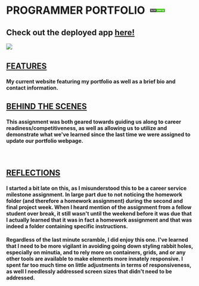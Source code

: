 
# **PROGRAMMER PORTFOLIO** <img src="./assets/image-status-passing.png" height="20">


## Check out the deployed app <a href="https://desmondaldridge.github.io/portfolio/">here!</a>

<img src="./assets/demo-gif.gif">

## <u>FEATURES</u>

#### My current website featuring my portfolio as well as a brief bio and contact information.


## <u>BEHIND THE SCENES</u>

#### This assignment was both geared towards guiding us along to career readiness/competitiveness, as well as allowing us to utilize and demonstrate what we've learned since the last time we were assigned to update our portfolio webpage.

<br>


## <u>REFLECTIONS</u>

#### I started a bit late on this, as I misunderstood this to be a career service milestone assignment. In large part due to not noticing the homework folder (and therefore a homework assignment) during the second and final project week. When I heard mention of the assignment from a fellow student over break, it still wasn't until the weekend before it was due that I actually learned that it was in fact a homework assignment and that was indeed a folder containing specific instructions.

#### Regardless of the last minute scramble, I did enjoy this one. I've learned that I need to be more vigilant in avoiding going down styling rabbit holes, especially on minutia, and to rely more on containers, grids, and or any other tools are available to make elements more innately responsive. I spent far too much time on little adjustments in terms of responsiveness, as well I needlessly addressed screen sizes that didn't need to be addressed.
